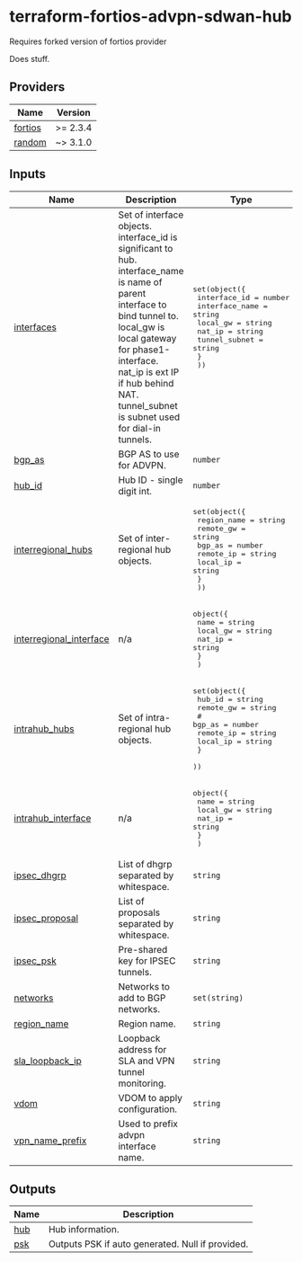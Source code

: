 <!-- BEGIN_TF_DOCS -->
# terraform-fortios-advpn-sdwan-hub

Requires forked version of fortios provider

Does stuff.

## Providers

| Name | Version |
|------|---------|
| <a name="provider_fortios"></a> [fortios](#provider\_fortios) | >= 2.3.4 |
| <a name="provider_random"></a> [random](#provider\_random) | ~> 3.1.0 |

## Inputs

| Name | Description | Type | Default | Required |
|------|-------------|------|---------|:--------:|
| <a name="input_interfaces"></a> [interfaces](#input\_interfaces) | Set of interface objects. interface\_id is significant to hub. interface\_name is name of parent interface to bind tunnel to. local\_gw is local gateway for phase1-interface. nat\_ip is ext IP if hub behind NAT. tunnel\_subnet is subnet used for dial-in tunnels. | <pre>set(object({<br>    interface_id   = number<br>    interface_name = string<br>    local_gw       = string<br>    nat_ip         = string<br>    tunnel_subnet  = string<br>    }<br>  ))</pre> | n/a | yes |
| <a name="input_bgp_as"></a> [bgp\_as](#input\_bgp\_as) | BGP AS to use for ADVPN. | `number` | `65000` | no |
| <a name="input_hub_id"></a> [hub\_id](#input\_hub\_id) | Hub ID - single digit int. | `number` | `1` | no |
| <a name="input_interregional_hubs"></a> [interregional\_hubs](#input\_interregional\_hubs) | Set of inter-regional hub objects. | <pre>set(object({<br>    region_name = string<br>    remote_gw   = string<br>    bgp_as      = number<br>    remote_ip   = string<br>    local_ip    = string<br>    }<br>  ))</pre> | `null` | no |
| <a name="input_interregional_interface"></a> [interregional\_interface](#input\_interregional\_interface) | n/a | <pre>object({<br>    name     = string<br>    local_gw = string<br>    nat_ip   = string<br>    }<br>  )</pre> | `null` | no |
| <a name="input_intrahub_hubs"></a> [intrahub\_hubs](#input\_intrahub\_hubs) | Set of intra-regional hub objects. | <pre>set(object({<br>    hub_id    = string<br>    remote_gw = string<br>    # bgp_as      = number<br>    remote_ip = string<br>    local_ip  = string<br>    }<br>  ))</pre> | `null` | no |
| <a name="input_intrahub_interface"></a> [intrahub\_interface](#input\_intrahub\_interface) | n/a | <pre>object({<br>    name     = string<br>    local_gw = string<br>    nat_ip   = string<br>    }<br>  )</pre> | `null` | no |
| <a name="input_ipsec_dhgrp"></a> [ipsec\_dhgrp](#input\_ipsec\_dhgrp) | List of dhgrp separated by whitespace. | `string` | `"14"` | no |
| <a name="input_ipsec_proposal"></a> [ipsec\_proposal](#input\_ipsec\_proposal) | List of proposals separated by whitespace. | `string` | `"aes256-sha256"` | no |
| <a name="input_ipsec_psk"></a> [ipsec\_psk](#input\_ipsec\_psk) | Pre-shared key for IPSEC tunnels. | `string` | `null` | no |
| <a name="input_networks"></a> [networks](#input\_networks) | Networks to add to BGP networks. | `set(string)` | `[]` | no |
| <a name="input_region_name"></a> [region\_name](#input\_region\_name) | Region name. | `string` | `"adpvn"` | no |
| <a name="input_sla_loopback_ip"></a> [sla\_loopback\_ip](#input\_sla\_loopback\_ip) | Loopback address for SLA and VPN tunnel monitoring. | `string` | `"10.0.0.0/32"` | no |
| <a name="input_vdom"></a> [vdom](#input\_vdom) | VDOM to apply configuration. | `string` | `"root"` | no |
| <a name="input_vpn_name_prefix"></a> [vpn\_name\_prefix](#input\_vpn\_name\_prefix) | Used to prefix advpn interface name. | `string` | `"advpn"` | no |

## Outputs

| Name | Description |
|------|-------------|
| <a name="output_hub"></a> [hub](#output\_hub) | Hub information. |
| <a name="output_psk"></a> [psk](#output\_psk) | Outputs PSK if auto generated. Null if provided. |
<!-- END_TF_DOCS -->